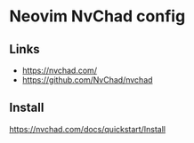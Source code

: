 # Neovim NvChad config

## Links

- https://nvchad.com/
- https://github.com/NvChad/nvchad

## Install

https://nvchad.com/docs/quickstart/Install
